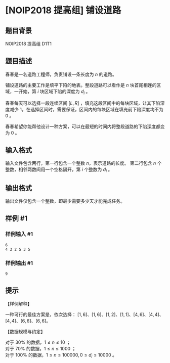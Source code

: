 # [NOIP2018 提高组] 铺设道路

## 题目背景

NOIP2018 提高组 D1T1

## 题目描述

春春是一名道路工程师，负责铺设一条长度为 $n$ 的道路。

铺设道路的主要工作是填平下陷的地表。整段道路可以看作是 $n$ 块首尾相连的区域，一开始，第 $i$ 块区域下陷的深度为 $d_i$ 。

春春每天可以选择一段连续区间 $[L,R]$ ，填充这段区间中的每块区域，让其下陷深度减少 $1$。在选择区间时，需要保证，区间内的每块区域在填充前下陷深度均不为 $0$ 。

春春希望你能帮他设计一种方案，可以在最短的时间内将整段道路的下陷深度都变为 $0$ 。

## 输入格式

输入文件包含两行，第一行包含一个整数 $n$，表示道路的长度。 第二行包含 $n$ 个整数，相邻两数间用一个空格隔开，第 $i$ 个整数为 $d_i$ 。

## 输出格式

输出文件仅包含一个整数，即最少需要多少天才能完成任务。

## 样例 #1

### 样例输入 #1

```
6   
4 3 2 5 3 5
```

### 样例输出 #1

```
9
```

## 提示

【样例解释】

一种可行的最佳方案是，依次选择：
$[1,6]$、$[1,6]$、$[1,2]$、$[1,1]$、$[4,6]$、$[4,4]$、$[4,4]$、$[6,6]$、$[6,6]$。   

【数据规模与约定】

对于 $30\%$ 的数据，$1 ≤ n ≤ 10$ ；    
对于 $70\%$ 的数据，$1 ≤ n ≤ 1000$ ；     
对于 $100\%$ 的数据，$1 ≤ n ≤ 100000 , 0 ≤ d_i ≤ 10000$ 。
